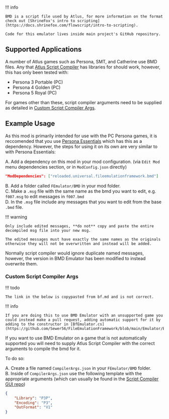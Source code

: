 !!! info

    BMD is a script file used by Atlus, for more information on the format check out [ShrineFox's intro to scripting](https://docs.shrinefox.com/flowscript/intro-to-scripting). 
    
    Code for this emulator lives inside main project's GitHub repository.  

## Supported Applications

A number of Atlus games such as Persona, SMT, and Catherine use BMD files. Any that [Atlus Script Compiler](https://github.com/tge-was-taken/Atlus-Script-Tools) has libraries for should work, however, this has only been tested with: 

- Persona 3 Portable (PC)  
- Persona 4 Golden (PC)  
- Persona 5 Royal (PC)  

For games other than these, script compiler arguments need to be supplied as detailed in [Custom Script Compiler Args](#custom-script-compiler-args). 

## Example Usage
As this mod is primarily intended for use with the PC Persona games, it is reccomended that you use [Persona Essentials](https://github.com/Sewer56/p5rpc.modloader) which has this as a dependency. However, the steps for using it on its own are very similar to with Persona Essentials:

A. Add a dependency on this mod in your mod configuration. (via `Edit Mod` menu dependencies section, or in `ModConfig.json` directly)

```json
"ModDependencies": ["reloaded.universal.fileemulationframework.bmd"]
```

B. Add a folder called `FEmulator/BMD` in your mod folder.  
C. Make a `.msg` file with the same name as the bmd you want to edit, e.g. `f007.msg` to edit messages in `f007.bmd`     
D. In the `.msg` file include any messages that you want to edit from the base `.bmd` file.

!!! warning

    Only include edited messages, **do not** copy and paste the entire decompiled msg file into your new msg.

    The edited messages must have exactly the same names as the originals otherwise they will not be overwritten and instead will be added.

Normally script compiler would ignore duplicate named messages, however, the version in BMD Emulator has been modified to instead overwrite them.

### Custom Script Compiler Args
!!! todo

    The link in the below is copypasted from bf.md and is not correct.

!!! info

    If you are doing this to use BMD Emulator with an unsupported game you could instead make a pull request, adding automatic support for it by adding to the constructor in [BfEmulator.cs](https://github.com/Sewer56/FileEmulationFramework/blob/main/Emulator/BF.File.Emulator/BfEmulator.cs#L53).

If you want to use BMD Emulator on a game that is not automatically supported you will need to supply Atlus Script Compiler with the correct arguments to compile the bmd for it.

To do so:

A. Create a file named `CompilerArgs.json` in your `FEmulator/BMD` folder.   
B. Inside of `CompilerArgs.json` use the following template with the appropriate arguments (which can usually be found in the [Script Compiler GUI repo](https://github.com/ShrineFox/AtlusScriptCompiler-GUI/blob/master/AtlusScriptCompilerGUI/GUI.cs#L101))

```json
{
    "Library": "P3P",
    "Encoding": "P3",
    "OutFormat": "V1"
}
```